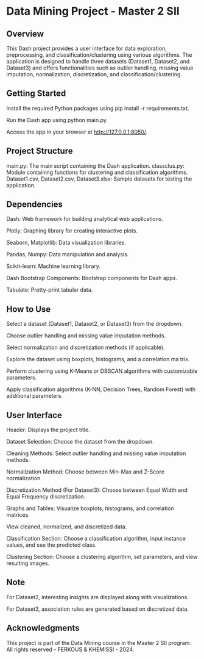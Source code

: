 # Data Mining Project - Master 2 SII
## Overview
This Dash project provides a user interface for data exploration, preprocessing, and classification/clustering using various algorithms. The application is designed to handle three datasets (Dataset1, Dataset2, and Dataset3) and offers functionalities such as outlier handling, missing value imputation, normalization, discretization, and classification/clustering.

## Getting Started
Install the required Python packages using 
pip install -r requirements.txt.

Run the Dash app using python main.py.


Access the app in your browser at http://127.0.0.1:8050/.

## Project Structure

main.py: The main script containing the Dash application.
classclus.py: Module containing functions for clustering and classification algorithms.
Dataset1.csv, Dataset2.csv, Dataset3.xlsx: Sample datasets for testing the application.
## Dependencies
Dash: Web framework for building analytical web applications.


Plotly: Graphing library for creating interactive plots.


Seaborn, Matplotlib: Data visualization libraries.


Pandas, Numpy: Data manipulation and analysis.

Scikit-learn: Machine learning library.

Dash Bootstrap Components: Bootstrap components for Dash apps.

Tabulate: Pretty-print tabular data.
## How to Use
Select a dataset (Dataset1, Dataset2, or Dataset3) from the dropdown.

Choose outlier handling and missing value imputation methods.

Select normalization and discretization methods (if applicable).

Explore the dataset using boxplots, histograms, and a correlation ma
trix.

Perform clustering using K-Means or DBSCAN algorithms with customizable parameters.

Apply classification algorithms (K-NN, Decision Trees, Random Forest) with additional parameters.

## User Interface
Header: Displays the project title.

Dataset Selection: Choose the dataset from the dropdown.

Cleaning Methods: Select outlier handling and missing value imputation methods.

Normalization Method: Choose between Min-Max and Z-Score normalization.

Discretization Method (For Dataset3): Choose between Equal Width and Equal Frequency discretization.

Graphs and Tables: Visualize boxplots, histograms, and correlation matrices.

View cleaned, normalized, and discretized data.

Classification Section: Choose a classification algorithm, input instance values, and see the predicted class.

Clustering Section: Choose a clustering algorithm, set parameters, and view resulting images.

## Note
For Dataset2, interesting insights are displayed along with visualizations.

For Dataset3, association rules are generated based on discretized data.

## Acknowledgments
This project is part of the Data Mining course in the Master 2 SII program.
All rights reserved - FERKOUS & KHEMISSI - 2024.

